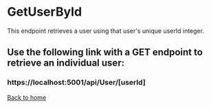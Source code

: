 # GetUserById

This endpoint retrieves a user using that user's unique userId integer.


## Use the following link with a GET endpoint to retrieve an individual user:
### https://localhost:5001/api/User/[userId]

[Back to home](../../README.md)
